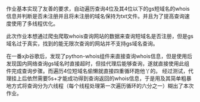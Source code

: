 作业基本实现了友善的要求，自动遍历查询4位及其4位以下的gs短域名的whois信息并判断是否未注册并且将未注册的域名保持为txt文件。并且为了提高查询速度使用了多线程优化。


此次作业本想通过爬虫爬取whois查询网站的数据来查询短域名是否注册，但是gs域名过于真实，找到的能无限次查询的网站并不支持gs域名查询。

在一番xjb谷歌后，发现了python-whois组件来直接查询whois信息，但是使用后发现国内网络查询gs域名时直接超时，但挂代理后能够查询，遂就直接使用此组件完成查询步骤。而遍历4位短域名偷懒就直接四重循环跑他丫的。
经过测试，代理挂上后依然需要5s+才能成功得到查询返回的whois信息，于是用及其简单粗暴地方式将查询分为六线程（每个线程处理第一次遍历循环的六分之一）糊出了本次作业。